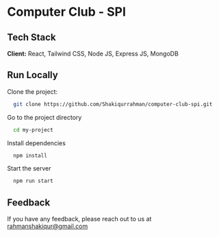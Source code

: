 # Computer Club - SPI

## Tech Stack

**Client:** React, Tailwind CSS, Node JS, Express JS, MongoDB

## Run Locally

Clone the project:

```bash
  git clone https://github.com/Shakiqurrahman/computer-club-spi.git
```

Go to the project directory

```bash
  cd my-project
```

Install dependencies

```bash
  npm install
```

Start the server

```bash
  npm run start
```

## Feedback

If you have any feedback, please reach out to us at rahmanshakiqur@gmail.com


